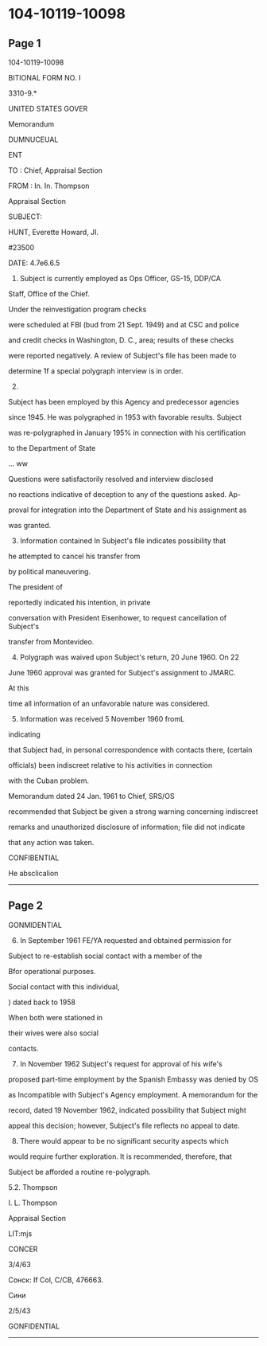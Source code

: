 # 104-10119-10098

## Page 1

104-10119-10098

BITIONAL FORM NO. I

3310-9.*

UNITED STATES GOVER

Memorandum

DUMNUCEUAL

ENT

TO : Chief, Appraisal Section

FROM : In. In. Thompson

Appraisal Section

SUBJECT:

HUNT, Everette Howard, JI.

#23500

DATE: 4.7e6.6.5

1. Subject is currently employed as Ops Officer, GS-15, DDP/CA

Staff, Office of the Chief.

Under the reinvestigation program checks

were scheduled at FBI (bud from 21 Sept. 1949) and at CSC and police

and credit checks in Washington, D. C., area; results of these checks

were reported negatively. A review of Subject's file has been made to

determine 1f a special polygraph interview is in order.

2.

Subject has been employed by this Agency and predecessor agencies

since 1945. He was polygraphed in 1953 with favorable results. Subject

was re-polygraphed in January 195% in connection with his certification

to the Department of State

... ww

Questions were satisfactorily resolved and interview disclosed

no reactions indicative of deception to any of the questions asked. Ap-

proval for integration into the Department of State and his assignment as

was granted.

3. Information contained In Subject's file indicates possibility that

he attempted to cancel his transfer from

by political maneuvering.

The president of

reportedly indicated his intention, in private

conversation with President Eisenhower, to request cancellation of Subject's

transfer from Montevideo.

4. Polygraph was waived upon Subject's return, 20 June 1960. On 22

June 1960 approval was granted for Subject's assignment to JMARC.

At this

time all information of an unfavorable nature was considered.

5. Information was received 5 November 1960 fromL

indicating

that Subject had, in personal correspondence with contacts there, (certain

officials) been indiscreet relative to his activities in connection

with the Cuban problem.

Memorandum dated 24 Jan. 1961 to Chief, SRS/OS

recommended that Subject be given a strong warning concerning indiscreet

remarks and unauthorized disclosure of information; file did not indicate

that any action was taken.

CONFIBENTIAL

He absclicalion

---

## Page 2

GONMIDENTIAL

6. In September 1961 FE/YA requested and obtained permission for

Subject to re-establish social contact with a member of the

Bfor operational purposes.

Social contact with this individual,

) dated back to 1958

When both were stationed in

their wives were also social

contacts.

7. In November 1962 Subject's request for approval of his wife's

proposed part-time employment by the Spanish Embassy was denied by OS

as Incompatible with Subject's Agency employment. A memorandum for the

record, dated 19 November 1962, indicated possibility that Subject might

appeal this decision; however, Subject's file reflects no appeal to date.

8. There would appear to be no significant security aspects which

would require further exploration. It is recommended, therefore, that

Subject be afforded a routine re-polygraph.

5.2. Thompson

I. L. Thompson

Appraisal Section

LIT:mjs

CONCER

3/4/63

Сонск: If Col, C/CB, 476663.

Сини

2/5/43

GONFIDENTIAL

---

